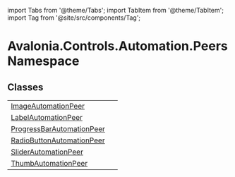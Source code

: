 import Tabs from '@theme/Tabs'; 
import TabItem from '@theme/TabItem'; 
import Tag from '@site/src/components/Tag'; 

# Avalonia.Controls.Automation.Peers Namespace






## Classes
<table>
<tr>
<td><a href="T_Avalonia_Controls_Automation_Peers_ImageAutomationPeer">ImageAutomationPeer</a></td>
<td> </td>
</tr>
<tr>
<td><a href="T_Avalonia_Controls_Automation_Peers_LabelAutomationPeer">LabelAutomationPeer</a></td>
<td> </td>
</tr>
<tr>
<td><a href="T_Avalonia_Controls_Automation_Peers_ProgressBarAutomationPeer">ProgressBarAutomationPeer</a></td>
<td> </td>
</tr>
<tr>
<td><a href="T_Avalonia_Controls_Automation_Peers_RadioButtonAutomationPeer">RadioButtonAutomationPeer</a></td>
<td> </td>
</tr>
<tr>
<td><a href="T_Avalonia_Controls_Automation_Peers_SliderAutomationPeer">SliderAutomationPeer</a></td>
<td> </td>
</tr>
<tr>
<td><a href="T_Avalonia_Controls_Automation_Peers_ThumbAutomationPeer">ThumbAutomationPeer</a></td>
<td> </td>
</tr>
</table>
